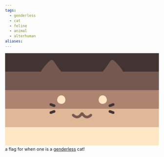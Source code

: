```yaml
---
tags:
  - genderless
  - cat
  - feline
  - animal
  - alterhuman
aliases: 
---
```

![genderless cat.png](../../images/genderless%20cat.png)  
a flag for when one is a [genderless](../../genders%20&%20gender%20alignments/genders/genderless.md) cat! 